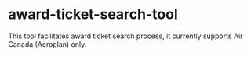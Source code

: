 # award-ticket-search-tool
This tool facilitates award ticket search process, it currently supports Air Canada (Aeroplan) only.
